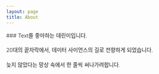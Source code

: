 ```yaml
---
layout: page
title: About
---
```


<div style="font-size: 0.9rem; font-weight:300; line-height: 1.6rem;">
### Text를 좋아하는 데린이입니다.

20대의 끝자락에서, 데이터 사이언스의 길로 전향하게 되었습니다.

늦지 않았다는 망상 속에서 한 줄씩 써나가려합니다.

